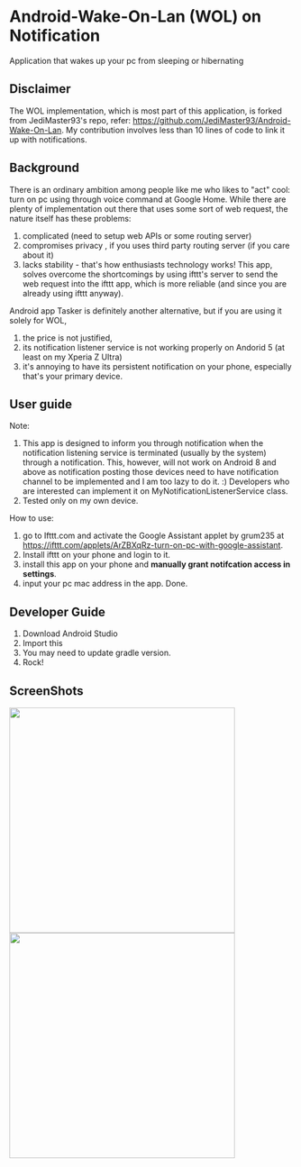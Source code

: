 # Android-Wake-On-Lan (WOL) on Notification
Application that wakes up your pc from sleeping or hibernating

## Disclaimer
The WOL implementation, which is most part of this application, is forked from JediMaster93's repo, refer: https://github.com/JediMaster93/Android-Wake-On-Lan. 
My contribution involves less than 10 lines of code to link it up with notifications. 

## Background
There is an ordinary ambition among people like me who likes to "act" cool: turn on pc using through voice command at Google Home. While there are plenty of implementation out there that uses some sort of web request, the nature itself has these problems:
1. complicated (need to setup web APIs or some routing server)
2. compromises privacy , if you uses third party routing server (if you care about it)
3. lacks stability - that's how enthusiasts technology works! 
This app, solves overcome the shortcomings by using ifttt's server to send the web request into the ifttt app, which is more reliable (and since you are already using ifttt anyway). 

Android app Tasker is definitely another alternative, but if you are using it solely for WOL, 
1. the price is not justified, 
2. its notification listener service is not working properly on Andorid 5 (at least on my Xperia Z Ultra)
3. it's annoying to have its persistent notification on your phone, especially that's your primary device. 

## User guide
Note:
1. This app is designed to inform you through notification when the notification listening service is terminated (usually by the system) through a notification. This, however, will not work on Android 8 and above as notification posting those devices need to have notification channel to be implemented and I am too lazy to do it. :) Developers who are interested can implement it on MyNotificationListenerService class. 
2. Tested only on my own device. 

How to use:
1. go to Ifttt.com and activate the Google Assistant applet by grum235 at https://ifttt.com/applets/ArZBXqRz-turn-on-pc-with-google-assistant. 
2. Install ifttt on your phone and login to it. 
3. install this app on your phone and **manually grant notifcation access in settings**. 
4. input your pc mac address in the app. 
Done. 

## Developer Guide
1. Download Android Studio
2. Import this
3. You may need to update gradle version. 
4. Rock!

## ScreenShots
<img src="http://i.imgur.com/2YRd420.png" width="400">
<img src="http://i.imgur.com/w19cJ1s.png" width="400">


></content>
</snippet>
